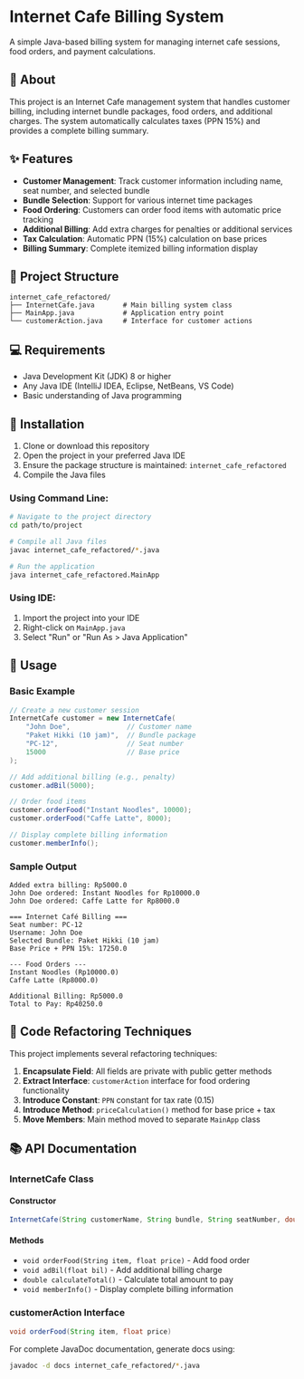 # Internet Cafe Billing System

A simple Java-based billing system for managing internet cafe sessions, food orders, and payment calculations.

## 📖 About

This project is an Internet Cafe management system that handles customer billing, including internet bundle packages, food orders, and additional charges. The system automatically calculates taxes (PPN 15%) and provides a complete billing summary.

## ✨ Features

- **Customer Management**: Track customer information including name, seat number, and selected bundle
- **Bundle Selection**: Support for various internet time packages
- **Food Ordering**: Customers can order food items with automatic price tracking
- **Additional Billing**: Add extra charges for penalties or additional services
- **Tax Calculation**: Automatic PPN (15%) calculation on base prices
- **Billing Summary**: Complete itemized billing information display

## 📁 Project Structure
```
internet_cafe_refactored/
├── InternetCafe.java       # Main billing system class
├── MainApp.java            # Application entry point
└── customerAction.java     # Interface for customer actions
```

## 💻 Requirements

- Java Development Kit (JDK) 8 or higher
- Any Java IDE (IntelliJ IDEA, Eclipse, NetBeans, VS Code)
- Basic understanding of Java programming

## 🚀 Installation

1. Clone or download this repository
2. Open the project in your preferred Java IDE
3. Ensure the package structure is maintained: `internet_cafe_refactored`
4. Compile the Java files

### Using Command Line:
```bash
# Navigate to the project directory
cd path/to/project

# Compile all Java files
javac internet_cafe_refactored/*.java

# Run the application
java internet_cafe_refactored.MainApp
```

### Using IDE:

1. Import the project into your IDE
2. Right-click on `MainApp.java`
3. Select "Run" or "Run As > Java Application"

## 📝 Usage

### Basic Example
```java
// Create a new customer session
InternetCafe customer = new InternetCafe(
    "John Doe",              // Customer name
    "Paket Hikki (10 jam)",  // Bundle package
    "PC-12",                 // Seat number
    15000                    // Base price
);

// Add additional billing (e.g., penalty)
customer.adBil(5000);

// Order food items
customer.orderFood("Instant Noodles", 10000);
customer.orderFood("Caffe Latte", 8000);

// Display complete billing information
customer.memberInfo();
```

### Sample Output
```
Added extra billing: Rp5000.0
John Doe ordered: Instant Noodles for Rp10000.0
John Doe ordered: Caffe Latte for Rp8000.0

=== Internet Café Billing ===
Seat number: PC-12
Username: John Doe
Selected Bundle: Paket Hikki (10 jam)
Base Price + PPN 15%: 17250.0

--- Food Orders ---
Instant Noodles (Rp10000.0)
Caffe Latte (Rp8000.0)

Additional Billing: Rp5000.0
Total to Pay: Rp40250.0
```

## 🔧 Code Refactoring Techniques

This project implements several refactoring techniques:

1. **Encapsulate Field**: All fields are private with public getter methods
2. **Extract Interface**: `customerAction` interface for food ordering functionality
3. **Introduce Constant**: `PPN` constant for tax rate (0.15)
4. **Introduce Method**: `priceCalculation()` method for base price + tax
5. **Move Members**: Main method moved to separate `MainApp` class

## 📚 API Documentation

### InternetCafe Class

#### Constructor
```java
InternetCafe(String customerName, String bundle, String seatNumber, double price)
```

#### Methods
- `void orderFood(String item, float price)` - Add food order
- `void adBil(float bil)` - Add additional billing charge
- `double calculateTotal()` - Calculate total amount to pay
- `void memberInfo()` - Display complete billing information

### customerAction Interface
```java
void orderFood(String item, float price)
```

For complete JavaDoc documentation, generate docs using:
```bash
javadoc -d docs internet_cafe_refactored/*.java
```
